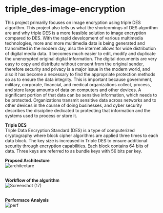 # triple_des-image-encryption

This project primarily focuses on image encryption using triple DES algorithm. This 
project also tells us what the shortcomings of DES algorithm are and why triple DES 
is a more feasible solution to image encryption compared to DES. With the rapid 
development of various multimedia technologies, more and more multimedia data is 
being generated and transmitted in the modern day, also the internet allows for wide 
distribution of digital media data. It becomes much easier to edit, modify and 
duplicate the unencrypted original digital information. The digital documents are very 
easy to copy and distribute without consent from the original sender, therefore 
security and privacy is a major issue in the modern world, and also it has become a 
necessary to find the appropriate protection methods so as to ensure the data 
integrity. This is important because government, military, corporate, financial, and 
medical organizations collect, process, and store large amounts of data on 
computers and other devices. A significant portion of that data can be sensitive 
information, which needs to be protected. Organizations transmit sensitive data 
across networks and to other devices in the course of doing businesses, and cyber 
security describes the discipline dedicated to protecting that information and the 
systems used to process or store it.

<b>Triple DES</b><br/>
Triple Data Encryption Standard (DES) is a type of computerized cryptography 
where block cipher algorithms are applied three times to each data block. The key 
size is increased in Triple DES to ensure additional security through encryption 
capabilities. Each block contains 64 bits of data. Three keys are referred to as 
bundle keys with 56 bits per key.

<b>Propsed Architecture</b><br/>
![architecture](https://user-images.githubusercontent.com/62279370/120650478-76615f80-c49b-11eb-975b-685bc9903a68.PNG)
<br/><br/> 

<b>Workflow of the algorithm</b><br/>
![Screenshot (17)](https://user-images.githubusercontent.com/62279370/120650758-bcb6be80-c49b-11eb-8df9-6eadd03dd930.png)
<br/><br/>

<b>Performace Analysis</b><br/>
![perf](https://user-images.githubusercontent.com/62279370/120651056-f8ea1f00-c49b-11eb-852f-a58080cd3926.PNG)
